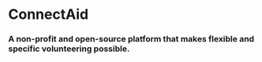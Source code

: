 # ConnectAid
### A non-profit and open-source platform that makes flexible and specific volunteering possible. #
